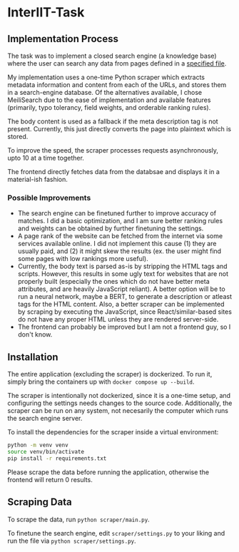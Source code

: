 # InterIIT-Task

## Implementation Process

The task was to implement a closed search engine (a knowledge base) where the user can search any data from pages defined in a [specified file](scraper/saved_links.json).

My implementation uses a one-time Python scraper which extracts metadata information and content from each of the URLs, and stores them in a search-engine database. Of the alternatives available, I chose MeiliSearch due to the ease of implementation and available features (primarily, typo tolerancy, field weights, and orderable ranking rules).

The body content is used as a fallback if the meta description tag is not present. Currently, this just directly converts the page into plaintext which is stored.

To improve the speed, the scraper processes requests asynchronously, upto 10 at a time together.

The frontend directly fetches data from the databsae and displays it in a material-ish fashion.

### Possible Improvements

- The search engine can be finetuned further to improve accuracy of matches. I did a basic optimization, and I am sure better ranking rules and weights can be obtained by further finetuning the settings.
- A page rank of the website can be fetched from the internet via some services available online. I did not implement this cause (1) they are usually paid, and (2) it might skew the results (ex. the user might find some pages with low rankings more useful).
- Currently, the body text is parsed as-is by stripping the HTML tags and scripts. However, this results in some ugly text for websites that are not properly built (especially the ones which do not have better meta attributes, and are heavily JavaScript reliant). A better option will be to run a neural network, maybe a BERT, to generate a description or atleast tags for the HTML content. Also, a better scraper can be implemented by scraping by executing the JavaScript, since React/similar-based sites do not have any proper HTML unless they are rendered server-side.
- The frontend can probably be improved but I am not a frontend guy, so I don't know.

## Installation

The entire application (excluding the scraper) is dockerized. To run it, simply bring the containers up with `docker compose up --build`.

The scraper is intentionally not dockerized, since it is a one-time setup, and configuring the settings needs changes to the source code. Additionally, the scraper can be run on any system, not necesarily the computer which runs the search engine server.

To install the dependencies for the scraper inside a virtual environment:

```bash
python -m venv venv
source venv/bin/activate
pip install -r requirements.txt
```

Please scrape the data before running the application, otherwise the frontend will return 0 results.

## Scraping Data

To scrape the data, run `python scraper/main.py`.

To finetune the search engine, edit `scraper/settings.py` to your liking and run the file via `python scraper/settings.py`.